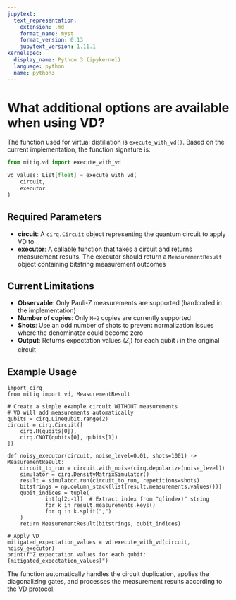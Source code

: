 ```yaml
---
jupytext:
  text_representation:
    extension: .md
    format_name: myst
    format_version: 0.13
    jupytext_version: 1.11.1
kernelspec:
  display_name: Python 3 (ipykernel)
  language: python
  name: python3
---
```


# What additional options are available when using VD?

The function used for virtual distillation is `execute_with_vd()`. Based on the current implementation, the function signature is:

```python
from mitiq.vd import execute_with_vd

vd_values: List[float] = execute_with_vd(
    circuit,
    executor
)
```

## Required Parameters

- **circuit**: A `cirq.Circuit` object representing the quantum circuit to apply VD to
- **executor**: A callable function that takes a circuit and returns measurement results. The executor should return a `MeasurementResult` object containing bitstring measurement outcomes

## Current Limitations

- **Observable**: Only Pauli-Z measurements are supported (hardcoded in the implementation)
- **Number of copies**: Only `M=2` copies are currently supported
- **Shots**: Use an odd number of shots to prevent normalization issues where the denominator could become zero
- **Output**: Returns expectation values $\langle Z_i \rangle$ for each qubit $i$ in the original circuit

## Example Usage

```{code-cell} ipython3
import cirq
from mitiq import vd, MeasurementResult

# Create a simple example circuit WITHOUT measurements
# VD will add measurements automatically
qubits = cirq.LineQubit.range(2)
circuit = cirq.Circuit([
    cirq.H(qubits[0]),
    cirq.CNOT(qubits[0], qubits[1])
])

def noisy_executor(circuit, noise_level=0.01, shots=1001) -> MeasurementResult:
    circuit_to_run = circuit.with_noise(cirq.depolarize(noise_level))
    simulator = cirq.DensityMatrixSimulator()
    result = simulator.run(circuit_to_run, repetitions=shots)
    bitstrings = np.column_stack(list(result.measurements.values()))
    qubit_indices = tuple(
            int(q[2:-1])  # Extract index from "q(index)" string
            for k in result.measurements.keys()
            for q in k.split(",")
    )
    return MeasurementResult(bitstrings, qubit_indices)

# Apply VD
mitigated_expectation_values = vd.execute_with_vd(circuit, noisy_executor)
print(f"Z expectation values for each qubit: {mitigated_expectation_values}")
```

The function automatically handles the circuit duplication, applies the diagonalizing gates, and processes the measurement results according to the VD protocol.